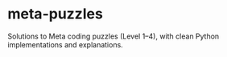 # meta-puzzles
Solutions to Meta coding puzzles (Level 1–4), with clean Python implementations and explanations.
